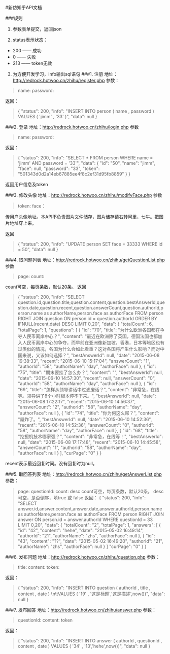 
#新仿知乎API文档

###规则
1. 参数表单提交，返回json

2. status表示状态：

+ 200 —— 成功
+ 0 —— 失败
+ 213 —— token无效

3. 为方便开发学习，info输出sql语句
###1. 注册
地址：http://redrock.hotwoo.cn/zhihu/register.php
参数：
>name:
>password:

返回：
>{
    "status": 200,
    "info": "INSERT INTO person ( name , password ) VALUES ( 'jimm' , '33' )",
    "data": null
}

###2. 登录
地址：http://redrock.hotwoo.cn/zhihu/login.php
参数
>name:
>password:

返回：
>{
    "status": 200,
    "info": "SELECT * FROM person WHERE name = 'jimm' AND password = '33'",
    "data": {
        "id": "50",
        "name": "jimm",
        "face": null,
        "password": "33",
        "token": "501343d0d2a14eb67885ee4f8c2ef31d95fb8859"
    }
}

返回用户信息及token

###3. 修改头像
地址：http://redrock.hotwoo.cn/zhihu/modifyFace.php
参数
>token:
>face：

传用户头像地址。本API不负责图片文件储存，图片储存请右转阿里，七牛。把图片地址穿上来。

返回
>{
    "status": 200,
    "info": "UPDATE person SET face = 33333 WHERE id = 50",
    "data": null
}

###4. 取问题列表
地址：http://redrock.hotwoo.cn/zhihu/getQuestionList.php
参数
>page:
>count:

count可空，每页条数，默认20条。
返回
>{
    "status": 200,
    "info": "SELECT question.id,question.title,question.content,question.bestAnswerId,question.date,question.recent,question.answerCount,question.authorId,person.name as authorName,person.face as authorFace FROM person RIGHT JOIN question ON person.id = question.authorId ORDER BY IFNULL(recent,date) DESC LIMIT 0,20",
    "data": {
        "totalCount": 6,
        "totalPage": 1,
        "questions": [
            {
                "id": "70",
                "title": "为什么欧洲各国都在争夺人民币离岸中心？",
                "content": "最近在欧洲除了英国，德国法国也都加入人民币离岸中心的争夺，而早前在亚洲像新加坡，香港，日本等地区也有过类似的情况，各国为什么会如此看重？这对各国将产生什么影响？而对中国来说，又该如何选择？",
                "bestAnswerId": null,
                "date": "2015-06-08 19:38:33",
                "recent": "2015-06-10 15:17:04",
                "answerCount": "1",
                "authorId": "58",
                "authorName": "day",
                "authorFace": null
            },
            {
                "id": "75",
                "title": "期末要挂了怎么办？",
                "content": "",
                "bestAnswerId": null,
                "date": "2015-06-10 14:57:30",
                "recent": null,
                "answerCount": "0",
                "authorId": "58",
                "authorName": "day",
                "authorFace": null
            },
            {
                "id": "69",
                "title": "怎样从领导讲话中过滤废话？",
                "content": "非常急，在线等。领导讲了8个小时根本停不下来。",
                "bestAnswerId": null,
                "date": "2015-06-08 17:22:17",
                "recent": "2015-06-10 14:56:37",
                "answerCount": "2",
                "authorId": "58",
                "authorName": "day",
                "authorFace": null
            },
            {
                "id": "74",
                "title": "你为何这么屌？",
                "content": "屌炸了。",
                "bestAnswerId": null,
                "date": "2015-06-10 14:52:36",
                "recent": "2015-06-10 14:52:36",
                "answerCount": "0",
                "authorId": "58",
                "authorName": "day",
                "authorFace": null
            },
            {
                "id": "68",
                "title": "挖掘机技术哪家强？",
                "content": "非常急，在线等！",
                "bestAnswerId": null,
                "date": "2015-06-08 17:17:48",
                "recent": "2015-06-10 14:45:58",
                "answerCount": "1",
                "authorId": "58",
                "authorName": "day",
                "authorFace": null
            }
        ],
        "curPage": "0"
    }
}

recent表示最近回复时间。没有回复时为null。

###5. 取回答列表
地址：http://redrock.hotwoo.cn/zhihu/getAnswerList.php
参数：
>page:
>questionId:
>count:
>desc
count可空，每页条数，默认20条。
desc可空，是否倒序，填true 或 false
返回：
>{
    "status": 200,
    "info": "SELECT answer.id,answer.content,answer.date,answer.authorId,person.name as authorName,person.face as authorFace FROM person RIGHT JOIN answer ON person.id = answer.authorId WHERE questionId = 33 LIMIT 0,20",
    "data": {
        "totalCount": "2",
        "totalPage": 1,
        "answers": [
            {
                "id": "42",
                "content": "hehe",
                "date": "2015-05-02 16:49:14",
                "authorId": "21",
                "authorName": "zhs",
                "authorFace": null
            },
            {
                "id": "43",
                "content": "??",
                "date": "2015-05-02 16:49:20",
                "authorId": "21",
                "authorName": "zhs",
                "authorFace": null
            }
        ]
         "curPage": "0"
    }
}

###6. 发布问题
地址：http://redrock.hotwoo.cn/zhihu/question.php
参数：
>title:
>content:
>token:

返回：
>{
    "status": 200,
    "info": "INSERT INTO question ( authorId , title , content , date ) \n\tVALUES ( '19' , '这是标题','这是描述',now())",
    "data": null
}

###7. 发布回答
地址：http://redrock.hotwoo.cn/zhihu/answer.php
参数：
>questionId:
>content:
>token

返回：
>{
    "status": 200,
    "info": "INSERT INTO answer ( authorId , questionId , content , date ) VALUES ( '34' , '13','hehe',now())",
    "data": null
}